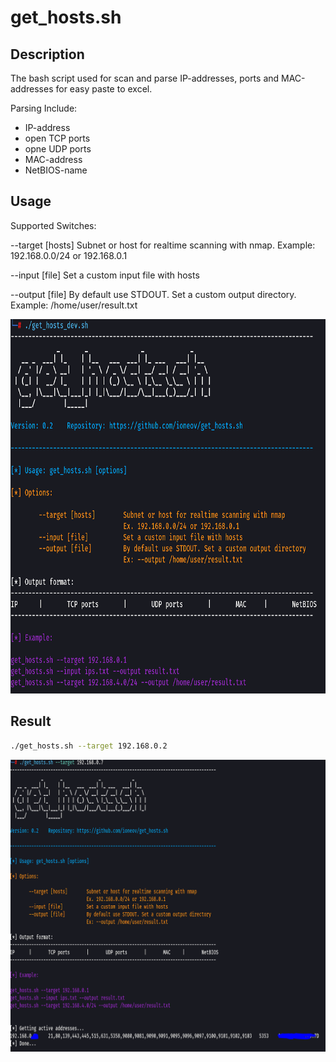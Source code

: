 # get_hosts.sh

## Description

The bash script used for scan and parse IP-addresses, ports and MAC-addresses for easy paste to excel.

Parsing Include:

- IP-address
- open TCP ports
- opne UDP ports	
- MAC-address
- NetBIOS-name

## Usage

Supported Switches:

--target [hosts]	Subnet or host for realtime scanning with nmap. Example: 192.168.0.0/24 or 192.168.0.1

--input [file]		Set a custom input file with hosts

--output [file]		By default use STDOUT. Set a custom output directory. Example: /home/user/result.txt


![My Image](pics/ex_1.PNG)

## Result

```sh
./get_hosts.sh --target 192.168.0.2
```

![My Image](pics/ex_3.PNG)
